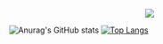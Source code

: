 <p align="center">
  <img src="https://private-user-images.githubusercontent.com/117357510/333198312-373404e6-63ab-4e19-b271-b3958b0ea1e1.gif?jwt=eyJhbGciOiJIUzI1NiIsInR5cCI6IkpXVCJ9.eyJpc3MiOiJnaXRodWIuY29tIiwiYXVkIjoicmF3LmdpdGh1YnVzZXJjb250ZW50LmNvbSIsImtleSI6ImtleTUiLCJleHAiOjE3MTY0NzA3MDAsIm5iZiI6MTcxNjQ3MDQwMCwicGF0aCI6Ii8xMTczNTc1MTAvMzMzMTk4MzEyLTM3MzQwNGU2LTYzYWItNGUxOS1iMjcxLWIzOTU4YjBlYTFlMS5naWY_WC1BbXotQWxnb3JpdGhtPUFXUzQtSE1BQy1TSEEyNTYmWC1BbXotQ3JlZGVudGlhbD1BS0lBVkNPRFlMU0E1M1BRSzRaQSUyRjIwMjQwNTIzJTJGdXMtZWFzdC0xJTJGczMlMkZhd3M0X3JlcXVlc3QmWC1BbXotRGF0ZT0yMDI0MDUyM1QxMzIwMDBaJlgtQW16LUV4cGlyZXM9MzAwJlgtQW16LVNpZ25hdHVyZT00YWJlOTZkNWU4MGViNWVlY2EzM2M1ZmY5NjA0YTJlZTNhYzYxMGFjYTgwODg5NzA1NTFkMjM5ZmEwMjdkYzA2JlgtQW16LVNpZ25lZEhlYWRlcnM9aG9zdCZhY3Rvcl9pZD0wJmtleV9pZD0wJnJlcG9faWQ9MCJ9.z4iX748W3yLDE0s-zCX2kq8X4pCPyVTiwieV1aejVYI">

<!--
**Rodoll99/Rodoll99** is a ✨ _special_ ✨ repository because its `README.md` (this file) appears on your GitHub profile.

Here are some ideas to get you started:

- 🔭 I’m currently working on ...
- 🌱 I’m currently learning ...
- 👯 I’m looking to collaborate on ...
- 🤔 I’m looking for help with ...
- 💬 Ask me about ...
- 📫 How to reach me: ...
- 😄 Pronouns: ...
- ⚡ Fun fact: ...
-->
  
![Anurag's GitHub stats](https://github-readme-stats.vercel.app/api?username=Rodoll99&show_icons=true&theme=default)
[![Top Langs](https://github-readme-stats.vercel.app/api/top-langs/?username=Rodoll99&layout=donut)](https://github.com/anuraghazra/github-readme-stats)
</p>
